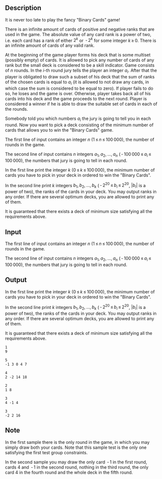 ## Description

<div><p>It is never too late to play the fancy "Binary Cards" game!</p><p>There is an infinite amount of cards of positive and negative ranks that are used in the game. The absolute value of any card rank is a power of two, i.e. each card has a rank of either <span class="tex-span">2<sup class="upper-index"><i>k</i></sup></span> or <span class="tex-span"> - 2<sup class="upper-index"><i>k</i></sup></span> for some integer <span class="tex-span"><i>k</i> ≥ 0</span>. There is an infinite amount of cards of any valid rank.</p><p>At the beginning of the game player forms his deck that is some multiset (possibly empty) of cards. It is allowed to pick any number of cards of any rank but the small deck is considered to be a skill indicator. Game consists of <span class="tex-span"><i>n</i></span> rounds. In the <span class="tex-span"><i>i</i></span>-th round jury tells the player an integer <span class="tex-span"><i>a</i><sub class="lower-index"><i>i</i></sub></span>. After that the player is obligated to draw such a subset of his deck that the sum of ranks of the chosen cards is equal to <span class="tex-span"><i>a</i><sub class="lower-index"><i>i</i></sub></span> (it is allowed to not draw any cards, in which case the sum is considered to be equal to zero). If player fails to do so, he loses and the game is over. Otherwise, player takes back all of his cards into his deck and the game proceeds to the next round. Player is considered a winner if he is able to draw the suitable set of cards in each of the rounds.</p><p>Somebody told you which numbers <span class="tex-span"><i>a</i><sub class="lower-index"><i>i</i></sub></span> the jury is going to tell you in each round. Now you want to pick a deck consisting of the minimum number of cards that allows you to win the "Binary Cards" game.</p></div><div class="input-specification"><p>The first line of input contains an integer <span class="tex-span"><i>n</i></span> (<span class="tex-span">1 ≤ <i>n</i> ≤ 100 000</span>), the number of rounds in the game.</p><p>The second line of input contains <span class="tex-span"><i>n</i></span> integers <span class="tex-span"><i>a</i><sub class="lower-index">1</sub>, <i>a</i><sub class="lower-index">2</sub>, ..., <i>a</i><sub class="lower-index"><i>n</i></sub></span> (<span class="tex-span"> - 100 000 ≤ <i>a</i><sub class="lower-index"><i>i</i></sub> ≤ 100 000</span>), the numbers that jury is going to tell in each round.</p></div><div class="output-specification"><p>In the first line print the integer <span class="tex-span"><i>k</i></span> (<span class="tex-span">0 ≤ <i>k</i> ≤ 100 000</span>), the minimum number of cards you have to pick in your deck in ordered to win the "Binary Cards".</p><p>In the second line print <span class="tex-span"><i>k</i></span> integers <span class="tex-span"><i>b</i><sub class="lower-index">1</sub>, <i>b</i><sub class="lower-index">2</sub>, ..., <i>b</i><sub class="lower-index"><i>k</i></sub></span> (<span class="tex-span"> - 2<sup class="upper-index">20</sup> ≤ <i>b</i><sub class="lower-index"><i>i</i></sub> ≤ 2<sup class="upper-index">20</sup></span>, <span class="tex-span">|<i>b</i><sub class="lower-index"><i>i</i></sub>|</span> is a power of two), the ranks of the cards in your deck. You may output ranks in any order. If there are several optimum decks, you are allowed to print any of them.</p><p>It is guaranteed that there exists a deck of minimum size satisfying all the requirements above.</p></div>

## Input

<p>The first line of input contains an integer <span class="tex-span"><i>n</i></span> (<span class="tex-span">1 ≤ <i>n</i> ≤ 100 000</span>), the number of rounds in the game.</p><p>The second line of input contains <span class="tex-span"><i>n</i></span> integers <span class="tex-span"><i>a</i><sub class="lower-index">1</sub>, <i>a</i><sub class="lower-index">2</sub>, ..., <i>a</i><sub class="lower-index"><i>n</i></sub></span> (<span class="tex-span"> - 100 000 ≤ <i>a</i><sub class="lower-index"><i>i</i></sub> ≤ 100 000</span>), the numbers that jury is going to tell in each round.</p>

## Output

<p>In the first line print the integer <span class="tex-span"><i>k</i></span> (<span class="tex-span">0 ≤ <i>k</i> ≤ 100 000</span>), the minimum number of cards you have to pick in your deck in ordered to win the "Binary Cards".</p><p>In the second line print <span class="tex-span"><i>k</i></span> integers <span class="tex-span"><i>b</i><sub class="lower-index">1</sub>, <i>b</i><sub class="lower-index">2</sub>, ..., <i>b</i><sub class="lower-index"><i>k</i></sub></span> (<span class="tex-span"> - 2<sup class="upper-index">20</sup> ≤ <i>b</i><sub class="lower-index"><i>i</i></sub> ≤ 2<sup class="upper-index">20</sup></span>, <span class="tex-span">|<i>b</i><sub class="lower-index"><i>i</i></sub>|</span> is a power of two), the ranks of the cards in your deck. You may output ranks in any order. If there are several optimum decks, you are allowed to print any of them.</p><p>It is guaranteed that there exists a deck of minimum size satisfying all the requirements above.</p>





```input1
1
9

```




```input2
5
-1 3 0 4 7

```




```input3
4
2 -2 14 18

```




```output1
2
1 8

```




```output2
3
4 -1 4

```




```output3
3
-2 2 16
```



## Note

<p>In the first sample there is the only round in the game, in which you may simply draw both your cards. Note that this sample test is the only one satisfying the first test group constraints.</p><p>In the second sample you may draw the only card <span class="tex-span"> - 1</span> in the first round, cards <span class="tex-span">4</span> and <span class="tex-span"> - 1</span> in the second round, nothing in the third round, the only card <span class="tex-span">4</span> in the fourth round and the whole deck in the fifth round.</p>
